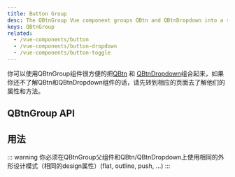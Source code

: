 ```yaml
---
title: Button Group
desc: The QBtnGroup Vue component groups QBtn and QBtnDropdown into a single unit.
keys: QBtnGroup
related:
  - /vue-components/button
  - /vue-components/button-dropdown
  - /vue-components/button-toggle
---
```


你可以使用QBtnGroup组件很方便的把[QBtn](/vue-components/button) 和 [QBtnDropdown](/vue-components/button-dropdown)组合起来，如果你还不了解QBtn和QBtnDropdown组件的话，请先转到相应的页面去了解他们的属性和方法。

## QBtnGroup API

<doc-api file="QBtnGroup" />

## 用法
<doc-example title="Examples" file="QBtnGroup/Group" />

::: warning
你必须在QBtnGroup父组件和QBtn/QBtnDropdown上使用相同的外形设计模式（相同的design属性）(flat, outline, push, ...)
:::

<doc-example title="Spread horizontally" file="QBtnGroup/GroupSpread" />

<doc-example title="With QBtnDropdown" file="QBtnGroup/WithDropdown" />
